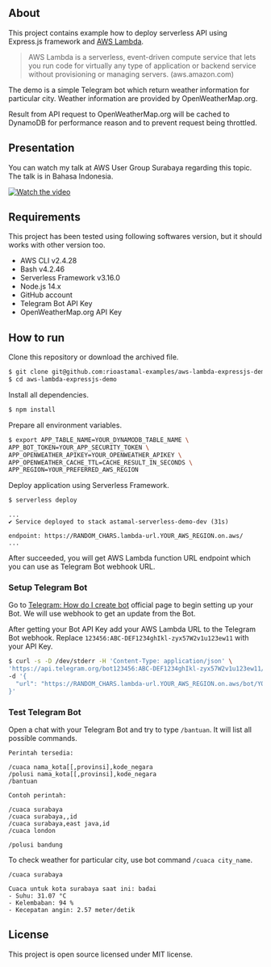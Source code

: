 ## About

This project contains example how to deploy serverless API using Express.js framework  and [AWS Lambda](https://aws.amazon.com/lambda/).

> AWS Lambda is a serverless, event-driven compute service that lets you run code for virtually any type of application or backend service without provisioning or managing servers. (aws.amazon.com)

The demo is a simple Telegram bot which return weather information for particular city. Weather information are provided by OpenWeatherMap.org.

Result from API request to OpenWeatherMap.org will be cached to DynamoDB for performance reason and to prevent request being throttled.

## Presentation

You can watch my talk at AWS User Group Surabaya regarding this topic. The talk is in Bahasa Indonesia.

[![Watch the video](https://img.youtube.com/vi/w5uTgLvvqJA/hqdefault.jpg)](https://www.youtube.com/watch?v=w5uTgLvvqJA)

## Requirements

This project has been tested using following softwares version, but it should works with other version too.

- AWS CLI v2.4.28
- Bash v4.2.46
- Serverless Framework v3.16.0
- Node.js 14.x
- GitHub account
- Telegram Bot API Key
- OpenWeatherMap.org API Key

## How to run

Clone this repository or download the archived file.

```sh
$ git clone git@github.com:rioastamal-examples/aws-lambda-expressjs-demo.git
$ cd aws-lambda-expressjs-demo
```

Install all dependencies.

```sh
$ npm install
```

Prepare all environment variables.

```sh
$ export APP_TABLE_NAME=YOUR_DYNAMODB_TABLE_NAME \
APP_BOT_TOKEN=YOUR_APP_SECURITY_TOKEN \
APP_OPENWEATHER_APIKEY=YOUR_OPENWEATHER_APIKEY \
APP_OPENWEATHER_CACHE_TTL=CACHE_RESULT_IN_SECONDS \
APP_REGION=YOUR_PREFERRED_AWS_REGION
```

Deploy application using Serverless Framework.

```sh
$ serverless deploy
```

```
...
✔ Service deployed to stack astamal-serverless-demo-dev (31s)

endpoint: https://RANDOM_CHARS.lambda-url.YOUR_AWS_REGION.on.aws/
...
```

After succeeded, you will get AWS Lambda function URL endpoint which you can use as Telegram Bot webhook URL.

### Setup Telegram Bot

Go to [Telegram: How do I create bot](https://core.telegram.org/bots/faq#how-do-i-create-a-bot) official page to begin setting up your Bot. We will use webhook to get an update from the Bot.

After getting your Bot API Key add your AWS Lambda URL to the Telegram Bot webhook. Replace `123456:ABC-DEF1234ghIkl-zyx57W2v1u123ew11` with your API Key.

```sh
$ curl -s -D /dev/stderr -H 'Content-Type: application/json' \
'https://api.telegram.org/bot123456:ABC-DEF1234ghIkl-zyx57W2v1u123ew11/setWebhook' \
-d '{
  "url": "https://RANDOM_CHARS.lambda-url.YOUR_AWS_REGION.on.aws/bot/YOUR_APP_SECURITY_TOKEN"
}'
```

### Test Telegram Bot

Open a chat with your Telegram Bot and try to type `/bantuan`. It will list all possible commands.

```
Perintah tersedia:

/cuaca nama_kota[[,provinsi],kode_negara
/polusi nama_kota[[,provinsi],kode_negara
/bantuan

Contoh perintah:
      
/cuaca surabaya
/cuaca surabaya,,id
/cuaca surabaya,east java,id
/cuaca london

/polusi bandung
```

To check weather for particular city, use bot command `/cuaca city_name`.

```
/cuaca surabaya
```

```
Cuaca untuk kota surabaya saat ini: badai
- Suhu: 31.07 °C
- Kelembaban: 94 %
- Kecepatan angin: 2.57 meter/detik
```

## License

This project is open source licensed under MIT license.
